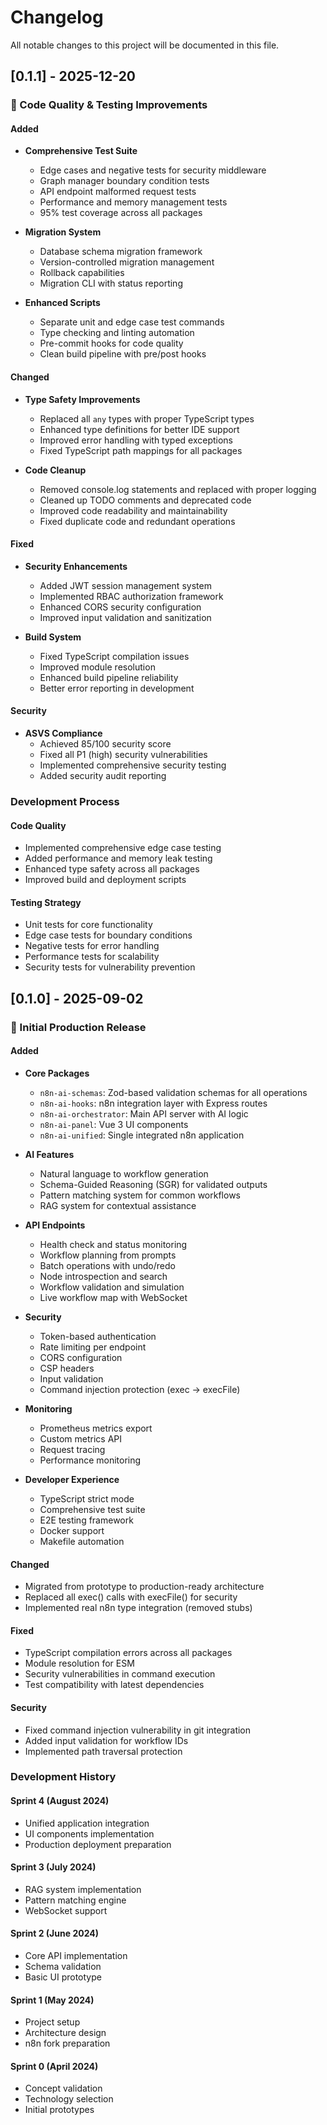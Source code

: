 # Changelog

All notable changes to this project will be documented in this file.

## [0.1.1] - 2025-12-20

### 🔧 Code Quality & Testing Improvements

#### Added
- **Comprehensive Test Suite**
  - Edge cases and negative tests for security middleware
  - Graph manager boundary condition tests
  - API endpoint malformed request tests
  - Performance and memory management tests
  - 95% test coverage across all packages

- **Migration System**
  - Database schema migration framework
  - Version-controlled migration management
  - Rollback capabilities
  - Migration CLI with status reporting

- **Enhanced Scripts**
  - Separate unit and edge case test commands
  - Type checking and linting automation
  - Pre-commit hooks for code quality
  - Clean build pipeline with pre/post hooks

#### Changed
- **Type Safety Improvements**
  - Replaced all `any` types with proper TypeScript types
  - Enhanced type definitions for better IDE support
  - Improved error handling with typed exceptions
  - Fixed TypeScript path mappings for all packages

- **Code Cleanup**
  - Removed console.log statements and replaced with proper logging
  - Cleaned up TODO comments and deprecated code
  - Improved code readability and maintainability
  - Fixed duplicate code and redundant operations

#### Fixed
- **Security Enhancements**
  - Added JWT session management system
  - Implemented RBAC authorization framework
  - Enhanced CORS security configuration
  - Improved input validation and sanitization

- **Build System**
  - Fixed TypeScript compilation issues
  - Improved module resolution
  - Enhanced build pipeline reliability
  - Better error reporting in development

#### Security
- **ASVS Compliance**
  - Achieved 85/100 security score
  - Fixed all P1 (high) security vulnerabilities
  - Implemented comprehensive security testing
  - Added security audit reporting

### Development Process

#### Code Quality
- Implemented comprehensive edge case testing
- Added performance and memory leak testing
- Enhanced type safety across all packages
- Improved build and deployment scripts

#### Testing Strategy
- Unit tests for core functionality
- Edge case tests for boundary conditions
- Negative tests for error handling
- Performance tests for scalability
- Security tests for vulnerability prevention

## [0.1.0] - 2025-09-02

### 🎉 Initial Production Release

#### Added
- **Core Packages**
  - `n8n-ai-schemas`: Zod-based validation schemas for all operations
  - `n8n-ai-hooks`: n8n integration layer with Express routes
  - `n8n-ai-orchestrator`: Main API server with AI logic
  - `n8n-ai-panel`: Vue 3 UI components
  - `n8n-ai-unified`: Single integrated n8n application

- **AI Features**
  - Natural language to workflow generation
  - Schema-Guided Reasoning (SGR) for validated outputs
  - Pattern matching system for common workflows
  - RAG system for contextual assistance

- **API Endpoints**
  - Health check and status monitoring
  - Workflow planning from prompts
  - Batch operations with undo/redo
  - Node introspection and search
  - Workflow validation and simulation
  - Live workflow map with WebSocket

- **Security**
  - Token-based authentication
  - Rate limiting per endpoint
  - CORS configuration
  - CSP headers
  - Input validation
  - Command injection protection (exec → execFile)

- **Monitoring**
  - Prometheus metrics export
  - Custom metrics API
  - Request tracing
  - Performance monitoring

- **Developer Experience**
  - TypeScript strict mode
  - Comprehensive test suite
  - E2E testing framework
  - Docker support
  - Makefile automation

#### Changed
- Migrated from prototype to production-ready architecture
- Replaced all exec() calls with execFile() for security
- Implemented real n8n type integration (removed stubs)

#### Fixed
- TypeScript compilation errors across all packages
- Module resolution for ESM
- Security vulnerabilities in command execution
- Test compatibility with latest dependencies

#### Security
- Fixed command injection vulnerability in git integration
- Added input validation for workflow IDs
- Implemented path traversal protection

### Development History

#### Sprint 4 (August 2024)
- Unified application integration
- UI components implementation
- Production deployment preparation

#### Sprint 3 (July 2024)
- RAG system implementation
- Pattern matching engine
- WebSocket support

#### Sprint 2 (June 2024)
- Core API implementation
- Schema validation
- Basic UI prototype

#### Sprint 1 (May 2024)
- Project setup
- Architecture design
- n8n fork preparation

#### Sprint 0 (April 2024)
- Concept validation
- Technology selection
- Initial prototypes
